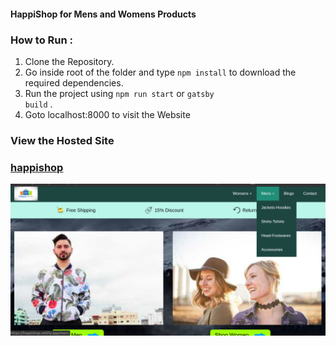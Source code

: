 #### HappiShop for Mens and Womens Products

### How to Run :

1. Clone the Repository.
2. Go inside root of the folder and type <code>npm install</code> to download the required dependencies.
3. Run the project using <code>npm run start</code> or <code>gatsby build</code> .
4. Goto localhost:8000 to visit the Website

### View the Hosted Site

### [happishop](https://happishop.netlify.app/)

![happishop](./src/static/happishop.png)
